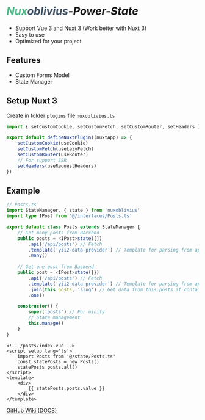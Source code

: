 # <i style='color: #4dba87;'>Nux</i><i style='color: #425466'>oblivius</i>-<i>Power-State</i>
* Support Vue 3 and Nuxt 3 (Work better with Nuxt 3)
* Easy to use
* Optimized for your project

## Features

* Custom Forms Model
* State Manager

## Setup Nuxt 3 
Create in folder `plugins` file `nuxoblivius.ts`
```ts
import { setCustomCookie, setCustomFetch, setCustomRouter, setHeaders } from "nuxoblivius"

export default defineNuxtPlugin((nuxtApp) => {
    setCustomCookie(useCookie)
    setCustomFetch(useLazyFetch)
    setCustomRouter(useRouter)
    // For support SSR
    setHeaders(useRequestHeaders)
})
```

## Example
```ts
// Posts.ts
import StateManager, { state } from 'nuxoblivius' 
import type IPost from '@/interfaces/Posts.ts'

export default class Posts extends StateManager {
    // Get many posts from Backend
    public posts = <IPost>state([])
        .api('/api/posts') // Fetch
        .template('yii2-data-provider') // Template for parsing from api
        .many()
    
    // Get one post from Backend
    public post = <IPost>state({})
        .api('/api/posts') // Fetch
        .template('yii2-data-provider') // Template for parsing from api
        .join(this.posts, 'slug') // Get data from this.posts if contains
        .one()

    constructor() {
        super('posts') // For minify
        // State management
        this.manage()
    }
}
```
```vue
<!-- /posts/index.vue -->
<script setup lang='ts'>
    import Posts from '@/state/Posts.ts'
    const statePosts = new Posts()
    statePosts.posts.all()
</script>
<template>
    <div>
        {{ statePosts.posts.value }}
    </div>
</template>
```

[GitHub Wiki (DOCS)](https://github.com/NotElementImport/nuxoblivius-package/wiki)